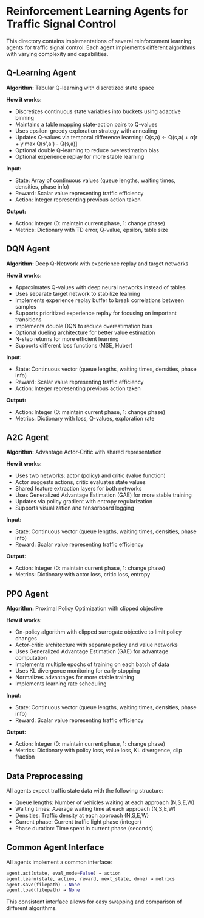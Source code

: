 # Reinforcement Learning Agents for Traffic Signal Control

This directory contains implementations of several reinforcement learning agents for traffic signal control. Each agent implements different algorithms with varying complexity and capabilities.

## Q-Learning Agent

**Algorithm:** Tabular Q-learning with discretized state space

**How it works:**
- Discretizes continuous state variables into buckets using adaptive binning
- Maintains a table mapping state-action pairs to Q-values
- Uses epsilon-greedy exploration strategy with annealing
- Updates Q-values via temporal difference learning: Q(s,a) ← Q(s,a) + α[r + γ·max Q(s',a') - Q(s,a)]
- Optional double Q-learning to reduce overestimation bias
- Optional experience replay for more stable learning

**Input:**
- State: Array of continuous values (queue lengths, waiting times, densities, phase info)
- Reward: Scalar value representing traffic efficiency
- Action: Integer representing previous action taken

**Output:**
- Action: Integer (0: maintain current phase, 1: change phase)
- Metrics: Dictionary with TD error, Q-value, epsilon, table size

## DQN Agent

**Algorithm:** Deep Q-Network with experience replay and target networks

**How it works:**
- Approximates Q-values with deep neural networks instead of tables
- Uses separate target network to stabilize learning
- Implements experience replay buffer to break correlations between samples
- Supports prioritized experience replay for focusing on important transitions
- Implements double DQN to reduce overestimation bias
- Optional dueling architecture for better value estimation
- N-step returns for more efficient learning
- Supports different loss functions (MSE, Huber)

**Input:**
- State: Continuous vector (queue lengths, waiting times, densities, phase info)
- Reward: Scalar value representing traffic efficiency
- Action: Integer representing previous action taken

**Output:**
- Action: Integer (0: maintain current phase, 1: change phase)
- Metrics: Dictionary with loss, Q-values, exploration rate

## A2C Agent

**Algorithm:** Advantage Actor-Critic with shared representation

**How it works:**
- Uses two networks: actor (policy) and critic (value function)
- Actor suggests actions, critic evaluates state values
- Shared feature extraction layers for both networks
- Uses Generalized Advantage Estimation (GAE) for more stable training
- Updates via policy gradient with entropy regularization
- Supports visualization and tensorboard logging

**Input:**
- State: Continuous vector (queue lengths, waiting times, densities, phase info)
- Reward: Scalar value representing traffic efficiency

**Output:**
- Action: Integer (0: maintain current phase, 1: change phase)
- Metrics: Dictionary with actor loss, critic loss, entropy

## PPO Agent

**Algorithm:** Proximal Policy Optimization with clipped objective

**How it works:**
- On-policy algorithm with clipped surrogate objective to limit policy changes
- Actor-critic architecture with separate policy and value networks
- Uses Generalized Advantage Estimation (GAE) for advantage computation
- Implements multiple epochs of training on each batch of data
- Uses KL divergence monitoring for early stopping
- Normalizes advantages for more stable training
- Implements learning rate scheduling

**Input:**
- State: Continuous vector (queue lengths, waiting times, densities, phase info)
- Reward: Scalar value representing traffic efficiency

**Output:**
- Action: Integer (0: maintain current phase, 1: change phase)
- Metrics: Dictionary with policy loss, value loss, KL divergence, clip fraction

## Data Preprocessing

All agents expect traffic state data with the following structure:
- Queue lengths: Number of vehicles waiting at each approach (N,S,E,W)
- Waiting times: Average waiting time at each approach (N,S,E,W)
- Densities: Traffic density at each approach (N,S,E,W)
- Current phase: Current traffic light phase (integer)
- Phase duration: Time spent in current phase (seconds)

## Common Agent Interface

All agents implement a common interface:
```python
agent.act(state, eval_mode=False) → action
agent.learn(state, action, reward, next_state, done) → metrics
agent.save(filepath) → None
agent.load(filepath) → None
```

This consistent interface allows for easy swapping and comparison of different algorithms.
